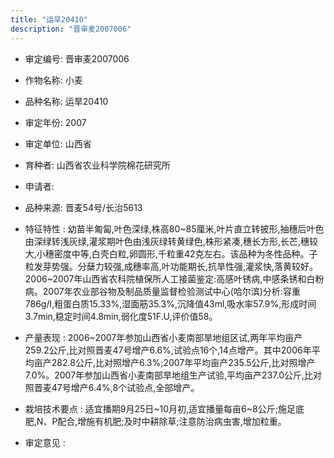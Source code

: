 ```yaml
---
title: "运旱20410"
description: "晋审麦2007006"
---
```

* 审定编号:  晋审麦2007006

*  作物名称:  小麦

*  品种名称:  运旱20410

*  审定年份:  2007

*  审定单位:  山西省

* 育种者:  山西省农业科学院棉花研究所

*  申请者:  

*  品种来源:  晋麦54号/长治5613

*  特征特性 : 
幼苗半匍匐,叶色深绿,株高80~85厘米,叶片直立转披形,抽穗后叶色由深绿转浅灰绿,灌浆期叶色由浅灰绿转黄绿色,株形紧凑,穗长方形,长芒,穗较大,小穗密度中等,白壳白粒,卵圆形,千粒重42克左右。该品种为冬性品种。子粒发芽势强。分蘖力较强,成穗率高,叶功能期长,抗旱性强,灌浆快,落黄较好。2006~2007年山西省农科院植保所人工接菌鉴定:高感叶锈病,中感条锈和白粉病。2007年农业部谷物及制品质量监督检验测试中心(哈尔滨)分析:容重786g/l,粗蛋白质15.33%,湿面筋35.3%,沉降值43ml,吸水率57.9%,形成时间3.7min,稳定时间4.8min,弱化度51F.U,评价值58。
 
*  产量表现 : 
2006~2007年参加山西省小麦南部旱地组区试,两年平均亩产259.2公斤,比对照晋麦47号增产6.6%,试验点16个,14点增产。其中2006年平均亩产282.8公斤,比对照增产6.3%;2007年平均亩产235.5公斤,比对照增产7.0%。2007年参加山西省小麦南部旱地组生产试验,平均亩产237.0公斤,比对照晋麦47号增产6.4%,8个试验点,全部增产。

*  栽培技术要点 : 
适宜播期9月25日~10月初,适宜播量每亩6~8公斤;施足底肥,N、P配合,增施有机肥;及时中耕除草;注意防治病虫害,增加粒重。

*  审定意见 : 

